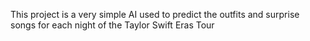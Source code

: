 This project is a very simple AI used to predict the outfits and surprise songs for each night of the Taylor Swift Eras Tour
